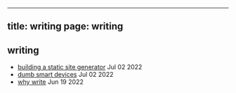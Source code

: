 
---
title: writing
page: writing
---

## writing
- [building a static site generator](static-blog.html) Jul 02 2022
- [dumb smart devices](dumb-smart-devices.html) Jul 02 2022
- [why write](why-write.html) Jun 19 2022